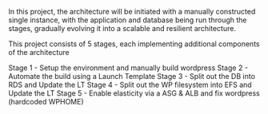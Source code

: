 In this project, the architecture will be initiated with a manually constructed single instance, with the application and database being run through the stages, gradually evolving it into a scalable and resilient architecture.

This project consists of 5 stages, each implementing additional components of the architecture

Stage 1 - Setup the environment and manually build wordpress
Stage 2 - Automate the build using a Launch Template
Stage 3 - Split out the DB into RDS and Update the LT
Stage 4 - Split out the WP filesystem into EFS and Update the LT
Stage 5 - Enable elasticity via a ASG & ALB and fix wordpress (hardcoded WPHOME)



